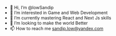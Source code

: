 - 👋 Hi, I’m @lowSandip
- 👀 I’m interested in Game and Web Development
- 🌱 I’m currently mastering React and Next Js skills
- 💞️ I’m looking to make the world Better
- 📫 How to reach me sandip.low@yandex.com

<!---
lowSandip/lowSandip is a ✨ special ✨ repository because its `README.md` (this file) appears on your GitHub profile.
You can click the Preview link to take a look at your changes.
--->
